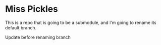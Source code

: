 # Miss Pickles

This is a repo that is going to be a submodule, and I'm going to rename its default branch.

Update before renaming branch
